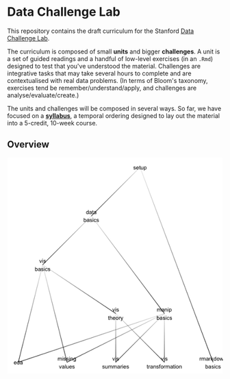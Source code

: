 # Data Challenge Lab

This repository contains the draft curriculum for the Stanford [Data Challenge Lab](https://datalab.stanford.edu).

The curriculum is composed of small __units__ and bigger __challenges__. A unit is a set of guided readings and a handful of low-level exercises (in an `.Rmd`) designed to test that you've understood the material. Challenges are integrative tasks that may take several hours to complete and are contextualised with real data problems. (In terms of Bloom's taxonomy, exercises tend be remember/understand/apply, and challenges are analyse/evaluate/create.)

The units and challenges will be composed in several ways. So far, we have focused on a __[syllabus](http://dcl-2017-01.github.io/syllabus/)__, a temporal ordering designed to lay out the material into a 5-credit, 10-week course. 

## Overview

![](overview.png)
